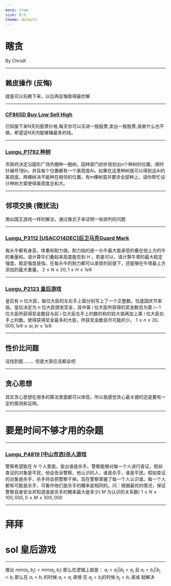 ```yaml
---
marp: true
size: 8:5
theme: default
---
```


# <!-- fit --> 瞎贪
By ChrisK

---

## 赖皮操作 (反悔)
就是可以先赖下来，以后再反悔取得最优解

---

### [CF865D Buy Low Sell High](https://www.luogu.org/problem/CF865D)
已知接下来N天的股票价格,每天你可以买进一股股票,卖出一股股票,或者什么也不做，希望这N天内能够赚最多的钱。

---

### [Luogu_P1792 种树](https://www.luogu.org/problem/P1792)
市政府决定沿圆形广场外圈种一圈树。园林部门初步规划出n个种树的位置，顺时针编号1到n。并且每个位置都有一个美观度Ai，如果在这里种树就可以得到这Ai的美观度。两棵树决不能种在相邻的位置。有m棵树苗并要求全部种上，请你帮忙设计种树方案使得美观度总和大。

---

## 邻项交换 (微扰法)
类似国王游戏一样的解法，通过推式子来证明一些排列的问题

---

### [Luogu_P3112 [USACO14DEC]后卫马克Guard Mark](https://www.luogu.org/problem/P3112)
每头牛都有身高，体重和耐力值。耐力指的是一头牛最大能承受的叠在他上方的牛的重量和。请计算牛们叠起来高度能否到 $H$ 。若是可以，请计算牛塔的最大稳定强度，稳定强度是指，在每头牛的耐力都可以承受的前提下，还能够在牛塔最上方添加的最大重量。
$2≤N≤20,1≤H≤1e9$

---

### [Luogu_P2123 皇后游戏](https://www.luogu.org/problem/P2123)
皇后有 $n$ 位大臣，每位大臣的左右手上面分别写上了一个正整数。恰逢国庆节来临，皇后决定为 $n$ 位大臣颁发奖金，其中第 $i$ 位大臣所获得的奖金数目为第 $i－1$ 位大臣所获得奖金数目与前 $i$ 位大臣左手上的数的和的较大值再加上第 i 位大臣右手上的数。使得获得奖金最多的大臣，所获奖金数目尽可能的少。
$1≤n≤20,000,1e9≤ai,bi≤1e9$

---

## 性价比问题
没找到题……，但是大家应该都会吧

---

## 贪心思想
其实贪心思想在很多的算法里面都可以体现，所以我感觉贪心最关键的还是要有一定的猜测和证明。

---

# 要是时间不够才用的杂题

---

### [Luogu_P4819 [中山市选]杀人游戏](https://www.luogu.org/problem/P4819)
警察希望能在 $N$ 个人里面，查出谁是杀手。警察能够对每一个人进行查证，假如查证的对象是平民，他会告诉警察，他认识的人，谁是杀手，谁是平民。假如查证的对象是杀手，杀手将会把警察干掉。现在警察掌握了每一个人认识谁。每一个人都有可能是杀手，可看作他们是杀手的概率是相同的。问：根据最优的情况，保证警察自身安全并知道谁是杀手的概率最大是多少( $M$ 为认识的关系数)
$1≤N≤100,000,0≤M≤300,000$

---

# <!-- fit --> 拜拜

# sol 皇后游戏
---
推出 $min(a_i,b_j)<min(a_j,b_i)$
那么在逻辑上就是：
$a_i<a_j || b_j<a_j$ 且 $a_i<b_i || b_j<b_i$
那么在 $a_i<b_i$ 的时候 $a_i<a_j$ 递增
在 $a_j<b_j$的时候 $b_j<b_i$ 递减
就解决
